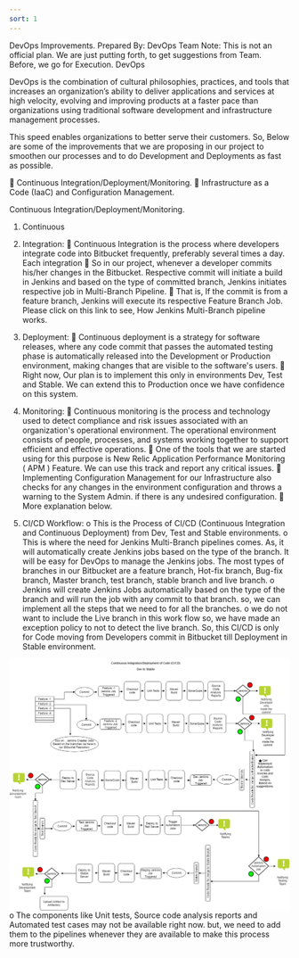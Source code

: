 ```yaml
---
sort: 1
---
```


DevOps Improvements.
Prepared By: DevOps Team
Note: This is not an official plan. We are just putting forth, to get suggestions from Team. Before, we go for Execution. 
DevOps

DevOps is the combination of cultural philosophies, practices, and tools that increases an organization’s ability to deliver applications and services at high velocity, evolving and improving products at a faster pace than organizations using traditional software development and infrastructure management processes. 

This speed enables organizations to better serve their customers. So, Below are some of the improvements that we are proposing in our project to smoothen our processes and to do Development and Deployments as fast as possible. 

	Continuous Integration/Deployment/Monitoring.
	Infrastructure as a Code (IaaC) and Configuration Management.

Continuous Integration/Deployment/Monitoring.
1.	Continuous
1.	Integration:
	Continuous Integration is the process where developers integrate code into Bitbucket frequently, preferably several times a day. Each integration
	So in our project, whenever a developer commits his/her changes in the Bitbucket. Respective commit will initiate a build in Jenkins and based on the type of committed branch, Jenkins initiates respective job in Multi-Branch Pipeline.
	That is, If the commit is from a feature branch, Jenkins will execute its respective Feature Branch Job. Please click on this link to see, How Jenkins Multi-Branch pipeline works.
2.	Deployment:
	Continuous deployment is a strategy for software releases, where any code commit that passes the automated testing phase is automatically released into the Development or Production environment, making changes that are visible to the software's users.
	Right now, Our plan is to implement this only in environments Dev, Test and Stable. We can extend this to Production once we have confidence on this system.
3.	Monitoring:
	Continuous monitoring is the process and technology used to detect compliance and risk issues associated with an organization's operational environment. The operational environment consists of people, processes, and systems working together to support efficient and effective operations.
	One of the tools that we are started using for this purpose is New Relic Application Performance Monitoring ( APM ) Feature. We can use this track and report any critical issues.
	Implementing Configuration Management for our Infrastructure also checks for any changes in the environment configuration and throws a warning to the System Admin. if there is any undesired configuration.
	More explanation below.

2.	CI/CD Workflow:
o	This is the Process of CI/CD (Continuous Integration and Continuous Deployment) from Dev, Test and Stable environments.
o	This is where the need for Jenkins Multi-Branch pipelines comes. As, it will automatically create Jenkins jobs based on the type of the branch. It will be easy for DevOps to manage the Jenkins jobs. The most types of branches in our Bitbucket are a feature branch, Hot-fix branch, Bug-fix branch, Master branch, test branch, stable branch and live branch.
o	Jenkins will create Jenkins Jobs automatically based on the type of the branch and will run the job with any commit to that branch. so, we can implement all the steps that we need to for all the branches. 
o	we do not want to include the Live branch in this work flow so, we have made an exception policy to not to detect the live branch. So, this CI/CD is only for Code moving from Developers commit in Bitbucket till Deployment in Stable environment. 

<img src="dev-pipe.png"
     alt="Dev CICD Pipe"
     style="float: left; margin-right: 10px;" />
 
o	The components like Unit tests, Source code analysis reports and Automated test cases may not be available right now. but, we need to add them to the pipelines whenever they are available to make this process more trustworthy.
